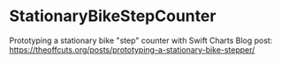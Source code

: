 # StationaryBikeStepCounter
Prototyping a stationary bike "step" counter with Swift Charts
Blog post: https://theoffcuts.org/posts/prototyping-a-stationary-bike-stepper/

